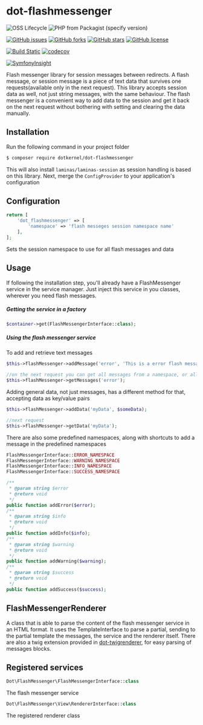 # dot-flashmessenger


![OSS Lifecycle](https://img.shields.io/osslifecycle/dotkernel/dot-flashmessenger)
![PHP from Packagist (specify version)](https://img.shields.io/packagist/php-v/dotkernel/dot-flashmessenger/3.4.0)

[![GitHub issues](https://img.shields.io/github/issues/dotkernel/dot-flashmessenger)](https://github.com/dotkernel/dot-flashmessenger/issues)
[![GitHub forks](https://img.shields.io/github/forks/dotkernel/dot-flashmessenger)](https://github.com/dotkernel/dot-flashmessenger/network)
[![GitHub stars](https://img.shields.io/github/stars/dotkernel/dot-flashmessenger)](https://github.com/dotkernel/dot-flashmessenger/stargazers)
[![GitHub license](https://img.shields.io/github/license/dotkernel/dot-flashmessenger)](https://github.com/dotkernel/dot-flashmessenger/blob/3.0/LICENSE.md)

[![Build Static](https://github.com/dotkernel/dot-flashmessenger/actions/workflows/static-analysis.yml/badge.svg?branch=3.0)](https://github.com/dotkernel/dot-flashmessenger/actions/workflows/static-analysis.yml)
[![codecov](https://codecov.io/gh/dotkernel/dot-flashmessenger/graph/badge.svg?token=B4WAT3RYKJ)](https://codecov.io/gh/dotkernel/dot-flashmessenger)

[![SymfonyInsight](https://insight.symfony.com/projects/94ace687-5124-446f-a324-0ecca1b47f88/big.svg)](https://insight.symfony.com/projects/94ace687-5124-446f-a324-0ecca1b47f88)


Flash messenger library for session messages between redirects. A flash message, or session message is a piece of text data that survives one requests(available only in the next request). 
This library accepts session data as well, not just string messages, with the same behaviour.
The flash messenger is a convenient way to add data to the session and get it back on the next request without bothering with setting and clearing the data manually.

## Installation

Run the following command in your project folder
```bash
$ composer require dotkernel/dot-flashmessenger
```

This will also install `laminas/laminas-session` as session handling is based on this library.
Next, merge the `ConfigProvider` to your application's configuration

## Configuration

```php
return [
    'dot_flashmessenger' => [
        'namespace' => 'flash messeges session namespace name'
    ],
];
```

Sets the session namespace to use for all flash messages and data

## Usage

If following the installation step, you'll already have a FlashMessenger service in the service manager.
Just inject this service in you classes, wherever you need flash messages.

##### Getting the service in a factory
```php
$container->get(FlashMessengerInterface::class);
```

##### Using the flash messenger service
To add and retrieve text messages
```php
$this->flashMessenger->addMessage('error', 'This is a error flash message');

//on the next request you can get all messages from a namespace, or all messages from all namespaces if namespace is omitted
$this->flashMessenger->getMessages('error');
```

Adding general data, not just messages, has a different method for that, accepting data as key/value pairs
```php
$this->flashMessenger->addData('myData', $someData);

//next request
$this->flashMessenger->getData('myData');
```

There are also some predefined namespaces, along with shortcuts to add a message in the predefined namespaces
```php
FlashMessengerInterface::ERROR_NAMESPACE
FlashMessengerInterface::WARNING_NAMESPACE 
FlashMessengerInterface::INFO_NAMESPACE 
FlashMessengerInterface::SUCCESS_NAMESPACE 
```

```php
/**
 * @param string $error
 * @return void
 */
public function addError($error);
/**
 * @param string $info
 * @return void
 */
public function addInfo($info);
/**
 * @param string $warning
 * @return void
 */
public function addWarning($warning);
/**
 * @param string $success
 * @return void
 */
public function addSuccess($success);
```

## FlashMessengerRenderer

A class that is able to parse the content of the flash messenger service in an HTML format. 
It uses the TemplateInterface to parse a partial, sending to the partial template the messages, the service and the renderer itself.
There are also a twig extension provided in [dot-twigrenderer](https://github.com/dotkernel/dot-twigrenderer), for easy parsing of messages blocks.

## Registered services

```php
Dot\FlashMessenger\FlashMessengerInterface::class
```

The flash messenger service

```php
Dot\FlashMessenger\View\RendererInterface::class
```

The registered renderer class
